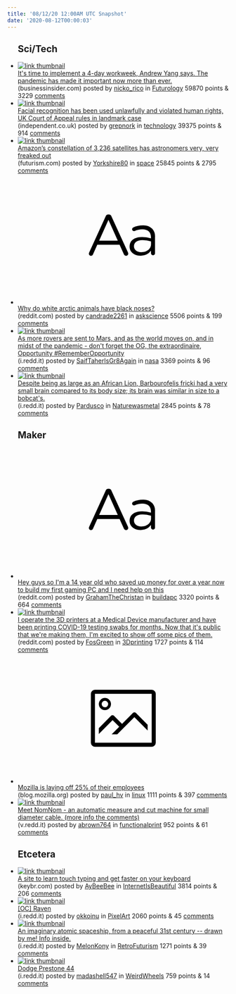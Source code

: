 ```yaml
---
title: '08/12/20 12:00AM UTC Snapshot'
date: '2020-08-12T00:00:03'
---
```

<ul>
<h2>Sci/Tech</h2>

<li><a href='https://www.businessinsider.com/andrew-yang-pandemic-highlights-importance-implementing-4-day-workweek-2020-8'><img src='https://b.thumbs.redditmedia.com/j9nxzllkB68CcYewlEj4ULRmNqTo-EbCcCggEN6fYYk.jpg' alt='link thumbnail'></a><div><div class='linkTitle'><a href='https://www.businessinsider.com/andrew-yang-pandemic-highlights-importance-implementing-4-day-workweek-2020-8'>It's time to implement a 4-day workweek, Andrew Yang says. The pandemic has made it important now more than ever.</a></div>(businessinsider.com) posted by <a href='https://www.reddit.com/user/nicko_rico'>nicko_rico</a> in <a href='https://www.reddit.com/r/Futurology'>Futurology</a> 59870 points & 3229 <a href='https://www.reddit.com/r/Futurology/comments/i7usdh/its_time_to_implement_a_4day_workweek_andrew_yang/'>comments</a></div></li>

<li><a href='https://www.independent.co.uk/news/uk/home-news/facial-recognition-unlawful-violation-human-rights-court-of-appeal-a9664441.html'><img src='https://b.thumbs.redditmedia.com/_V4Y6Z3nfyyLhCAXd488TD6sIRbjIN-So9rOYS3kBiU.jpg' alt='link thumbnail'></a><div><div class='linkTitle'><a href='https://www.independent.co.uk/news/uk/home-news/facial-recognition-unlawful-violation-human-rights-court-of-appeal-a9664441.html'>Facial recognition has been used unlawfully and violated human rights, UK Court of Appeal rules in landmark case</a></div>(independent.co.uk) posted by <a href='https://www.reddit.com/user/grepnork'>grepnork</a> in <a href='https://www.reddit.com/r/technology'>technology</a> 39375 points & 914 <a href='https://www.reddit.com/r/technology/comments/i7pp4n/facial_recognition_has_been_used_unlawfully_and/'>comments</a></div></li>

<li><a href='https://futurism.com/amazon-satellite-constellation-astronomers-freaked-out'><img src='https://a.thumbs.redditmedia.com/D0tdfzYomC5DdOWbwb73jaKnj8HwQYyLVzc4BBVdAY4.jpg' alt='link thumbnail'></a><div><div class='linkTitle'><a href='https://futurism.com/amazon-satellite-constellation-astronomers-freaked-out'>Amazon’s constellation of 3,236 satellites has astronomers very, very freaked out</a></div>(futurism.com) posted by <a href='https://www.reddit.com/user/Yorkshire80'>Yorkshire80</a> in <a href='https://www.reddit.com/r/space'>space</a> 25845 points & 2795 <a href='https://www.reddit.com/r/space/comments/i7n010/amazons_constellation_of_3236_satellites_has/'>comments</a></div></li>

<li><a href='https://www.reddit.com/r/askscience/comments/i7izqg/why_do_white_arctic_animals_have_black_noses/'><svg version='1.1' viewBox='-34 -12 104 64' preserveAspectRatio='xMidYMid slice' xmlns='http://www.w3.org/2000/svg' xmlns:xlink='http://www.w3.org/1999/xlink'>
    <title>text link thumbnail</title>
    <path d='M12.19,8.84a1.45,1.45,0,0,0-1.4-1h-.12a1.46,1.46,0,0,0-1.42,1L1.14,26.56a1.29,1.29,0,0,0-.14.59,1,1,0,0,0,1,1,1.12,1.12,0,0,0,1.08-.77l2.08-4.65h11l2.08,4.59a1.24,1.24,0,0,0,1.12.83,1.08,1.08,0,0,0,1.08-1.08,1.64,1.64,0,0,0-.14-.57ZM6.08,20.71l4.59-10.22,4.6,10.22Z'>
    </path>
    <path d='M32.24,14.78A6.35,6.35,0,0,0,27.6,13.2a11.36,11.36,0,0,0-4.7,1,1,1,0,0,0-.58.89,1,1,0,0,0,.94.92,1.23,1.23,0,0,0,.39-.08,8.87,8.87,0,0,1,3.72-.81c2.7,0,4.28,1.33,4.28,3.92v.5a15.29,15.29,0,0,0-4.42-.61c-3.64,0-6.14,1.61-6.14,4.64v.05c0,2.95,2.7,4.48,5.37,4.48a6.29,6.29,0,0,0,5.19-2.48V26.9a1,1,0,0,0,1,1,1,1,0,0,0,1-1.06V19A5.71,5.71,0,0,0,32.24,14.78Zm-.56,7.7c0,2.28-2.17,3.89-4.81,3.89-1.94,0-3.61-1.06-3.61-2.86v-.06c0-1.8,1.5-3,4.2-3a15.2,15.2,0,0,1,4.22.61Z'>
    </path>
    </svg></a><div><div class='linkTitle'><a href='https://www.reddit.com/r/askscience/comments/i7izqg/why_do_white_arctic_animals_have_black_noses/'>Why do white arctic animals have black noses?</a></div>(reddit.com) posted by <a href='https://www.reddit.com/user/candrade2261'>candrade2261</a> in <a href='https://www.reddit.com/r/askscience'>askscience</a> 5506 points & 199 <a href='https://www.reddit.com/r/askscience/comments/i7izqg/why_do_white_arctic_animals_have_black_noses/'>comments</a></div></li>

<li><a href='https://i.redd.it/no4zgl83lbg51.jpg'><img src='https://b.thumbs.redditmedia.com/eOXnS1EudDLzIfQH1V7dSzweJ-a1--7Bwcxjro46dSA.jpg' alt='link thumbnail'></a><div><div class='linkTitle'><a href='https://i.redd.it/no4zgl83lbg51.jpg'>As more rovers are sent to Mars, and as the world moves on, and in midst of the pandemic - don't forget the OG, the extraordinaire, Opportunity #RememberOpportunity</a></div>(i.redd.it) posted by <a href='https://www.reddit.com/user/SaifTaherIsGr8Again'>SaifTaherIsGr8Again</a> in <a href='https://www.reddit.com/r/nasa'>nasa</a> 3369 points & 96 <a href='https://www.reddit.com/r/nasa/comments/i7mvko/as_more_rovers_are_sent_to_mars_and_as_the_world/'>comments</a></div></li>

<li><a href='https://i.redd.it/vjt4uwal4dg51.jpg'><img src='https://b.thumbs.redditmedia.com/-_GC_aTOh4Xcx7JO2aCbP-tGQtRbWA51p9V9ioYNB2U.jpg' alt='link thumbnail'></a><div><div class='linkTitle'><a href='https://i.redd.it/vjt4uwal4dg51.jpg'>Despite being as large as an African Lion, Barbourofelis fricki had a very small brain compared to its body size; its brain was similar in size to a bobcat's.</a></div>(i.redd.it) posted by <a href='https://www.reddit.com/user/Pardusco'>Pardusco</a> in <a href='https://www.reddit.com/r/Naturewasmetal'>Naturewasmetal</a> 2845 points & 78 <a href='https://www.reddit.com/r/Naturewasmetal/comments/i7qgz1/despite_being_as_large_as_an_african_lion/'>comments</a></div></li>

<h2>Maker</h2>

<li><a href='https://www.reddit.com/r/buildapc/comments/i7mrag/hey_guys_so_im_a_14_year_old_who_saved_up_money/'><svg version='1.1' viewBox='-34 -12 104 64' preserveAspectRatio='xMidYMid slice' xmlns='http://www.w3.org/2000/svg' xmlns:xlink='http://www.w3.org/1999/xlink'>
    <title>text link thumbnail</title>
    <path d='M12.19,8.84a1.45,1.45,0,0,0-1.4-1h-.12a1.46,1.46,0,0,0-1.42,1L1.14,26.56a1.29,1.29,0,0,0-.14.59,1,1,0,0,0,1,1,1.12,1.12,0,0,0,1.08-.77l2.08-4.65h11l2.08,4.59a1.24,1.24,0,0,0,1.12.83,1.08,1.08,0,0,0,1.08-1.08,1.64,1.64,0,0,0-.14-.57ZM6.08,20.71l4.59-10.22,4.6,10.22Z'>
    </path>
    <path d='M32.24,14.78A6.35,6.35,0,0,0,27.6,13.2a11.36,11.36,0,0,0-4.7,1,1,1,0,0,0-.58.89,1,1,0,0,0,.94.92,1.23,1.23,0,0,0,.39-.08,8.87,8.87,0,0,1,3.72-.81c2.7,0,4.28,1.33,4.28,3.92v.5a15.29,15.29,0,0,0-4.42-.61c-3.64,0-6.14,1.61-6.14,4.64v.05c0,2.95,2.7,4.48,5.37,4.48a6.29,6.29,0,0,0,5.19-2.48V26.9a1,1,0,0,0,1,1,1,1,0,0,0,1-1.06V19A5.71,5.71,0,0,0,32.24,14.78Zm-.56,7.7c0,2.28-2.17,3.89-4.81,3.89-1.94,0-3.61-1.06-3.61-2.86v-.06c0-1.8,1.5-3,4.2-3a15.2,15.2,0,0,1,4.22.61Z'>
    </path>
    </svg></a><div><div class='linkTitle'><a href='https://www.reddit.com/r/buildapc/comments/i7mrag/hey_guys_so_im_a_14_year_old_who_saved_up_money/'>Hey guys so I'm a 14 year old who saved up money for over a year now to build my first gaming PC and I need help on this</a></div>(reddit.com) posted by <a href='https://www.reddit.com/user/GrahamTheChristan'>GrahamTheChristan</a> in <a href='https://www.reddit.com/r/buildapc'>buildapc</a> 3320 points & 664 <a href='https://www.reddit.com/r/buildapc/comments/i7mrag/hey_guys_so_im_a_14_year_old_who_saved_up_money/'>comments</a></div></li>

<li><a href='https://www.reddit.com/gallery/i7v59q'><img src='https://b.thumbs.redditmedia.com/uPsZ1UwSTXv2SZ_APpVNffzkNNOgDLN_t-8-iRvOh_c.jpg' alt='link thumbnail'></a><div><div class='linkTitle'><a href='https://www.reddit.com/gallery/i7v59q'>I operate the 3D printers at a Medical Device manufacturer and have been printing COVID-19 testing swabs for months. Now that it's public that we're making them, I'm excited to show off some pics of them.</a></div>(reddit.com) posted by <a href='https://www.reddit.com/user/FosGreen'>FosGreen</a> in <a href='https://www.reddit.com/r/3Dprinting'>3Dprinting</a> 1727 points & 114 <a href='https://www.reddit.com/r/3Dprinting/comments/i7v59q/i_operate_the_3d_printers_at_a_medical_device/'>comments</a></div></li>

<li><a href='https://blog.mozilla.org/blog/2020/08/11/changing-world-changing-mozilla/'><svg version='1.1' viewBox='-34 -14 104 64' preserveAspectRatio='xMidYMid meet' xmlns='http://www.w3.org/2000/svg' xmlns:xlink='http://www.w3.org/1999/xlink'>
    <title>link thumbnail</title>
    <path d='M32,4H4A2,2,0,0,0,2,6V30a2,2,0,0,0,2,2H32a2,2,0,0,0,2-2V6A2,2,0,0,0,32,4ZM4,30V6H32V30Z'></path>
    <path d='M8.92,14a3,3,0,1,0-3-3A3,3,0,0,0,8.92,14Zm0-4.6A1.6,1.6,0,1,1,7.33,11,1.6,1.6,0,0,1,8.92,9.41Z'></path>
    <path d='M22.78,15.37l-5.4,5.4-4-4a1,1,0,0,0-1.41,0L5.92,22.9v2.83l6.79-6.79L16,22.18l-3.75,3.75H15l8.45-8.45L30,24V21.18l-5.81-5.81A1,1,0,0,0,22.78,15.37Z'></path>
    </svg></a><div><div class='linkTitle'><a href='https://blog.mozilla.org/blog/2020/08/11/changing-world-changing-mozilla/'>Mozilla is laying off 25% of their employees</a></div>(blog.mozilla.org) posted by <a href='https://www.reddit.com/user/paul_hv'>paul_hv</a> in <a href='https://www.reddit.com/r/linux'>linux</a> 1111 points & 397 <a href='https://www.reddit.com/r/linux/comments/i7tcii/mozilla_is_laying_off_25_of_their_employees/'>comments</a></div></li>

<li><a href='https://v.redd.it/dugpus9bvdg51'><img src='https://b.thumbs.redditmedia.com/ZqsTh3Akkuzfl4xX1PlC49xABHDdJJu8c_fmPTNI5YM.jpg' alt='link thumbnail'></a><div><div class='linkTitle'><a href='https://v.redd.it/dugpus9bvdg51'>Meet NomNom - an automatic measure and cut machine for small diameter cable. (more info the comments)</a></div>(v.redd.it) posted by <a href='https://www.reddit.com/user/abrown764'>abrown764</a> in <a href='https://www.reddit.com/r/functionalprint'>functionalprint</a> 952 points & 61 <a href='https://www.reddit.com/r/functionalprint/comments/i7swbu/meet_nomnom_an_automatic_measure_and_cut_machine/'>comments</a></div></li>

<h2>Etcetera</h2>

<li><a href='https://www.keybr.com/?repost'><img src='https://b.thumbs.redditmedia.com/9o4BG1s39L42DRSrWtkvwFu4eC_rg48xN2QyaKzEAYY.jpg' alt='link thumbnail'></a><div><div class='linkTitle'><a href='https://www.keybr.com/?repost'>A site to learn touch typing and get faster on your keyboard</a></div>(keybr.com) posted by <a href='https://www.reddit.com/user/AyBeeBee'>AyBeeBee</a> in <a href='https://www.reddit.com/r/InternetIsBeautiful'>InternetIsBeautiful</a> 3814 points & 206 <a href='https://www.reddit.com/r/InternetIsBeautiful/comments/i7qv8b/a_site_to_learn_touch_typing_and_get_faster_on/'>comments</a></div></li>

<li><a href='https://i.redd.it/1c6lvqpqzdg51.jpg'><img src='https://b.thumbs.redditmedia.com/dRVcRTI3VRE345IegQiPXUAKx1wRkxYEESQx70Mi5eI.jpg' alt='link thumbnail'></a><div><div class='linkTitle'><a href='https://i.redd.it/1c6lvqpqzdg51.jpg'>[OC] Raven</a></div>(i.redd.it) posted by <a href='https://www.reddit.com/user/okkoinu'>okkoinu</a> in <a href='https://www.reddit.com/r/PixelArt'>PixelArt</a> 2060 points & 45 <a href='https://www.reddit.com/r/PixelArt/comments/i7t657/oc_raven/'>comments</a></div></li>

<li><a href='https://i.redd.it/p89di2raxtf51.jpg'><img src='https://b.thumbs.redditmedia.com/3b7j7Dq9uMkBA0CT-0mNVjTUiv_9RoK4hWRmXiGv7Pg.jpg' alt='link thumbnail'></a><div><div class='linkTitle'><a href='https://i.redd.it/p89di2raxtf51.jpg'>An imaginary atomic spaceship, from a peaceful 31st century -- drawn by me! Info inside.</a></div>(i.redd.it) posted by <a href='https://www.reddit.com/user/MelonKony'>MelonKony</a> in <a href='https://www.reddit.com/r/RetroFuturism'>RetroFuturism</a> 1271 points & 39 <a href='https://www.reddit.com/r/RetroFuturism/comments/i7rca6/an_imaginary_atomic_spaceship_from_a_peaceful/'>comments</a></div></li>

<li><a href='https://i.redd.it/4jz8x9wwocg51.jpg'><img src='https://a.thumbs.redditmedia.com/4rUMvY43mAZg5fLYSTax9qOBWq-gOLjgwFq2xXWq5G4.jpg' alt='link thumbnail'></a><div><div class='linkTitle'><a href='https://i.redd.it/4jz8x9wwocg51.jpg'>Dodge Prestone 44</a></div>(i.redd.it) posted by <a href='https://www.reddit.com/user/madashell547'>madashell547</a> in <a href='https://www.reddit.com/r/WeirdWheels'>WeirdWheels</a> 759 points & 14 <a href='https://www.reddit.com/r/WeirdWheels/comments/i7pcyn/dodge_prestone_44/'>comments</a></div></li>

</ul>
